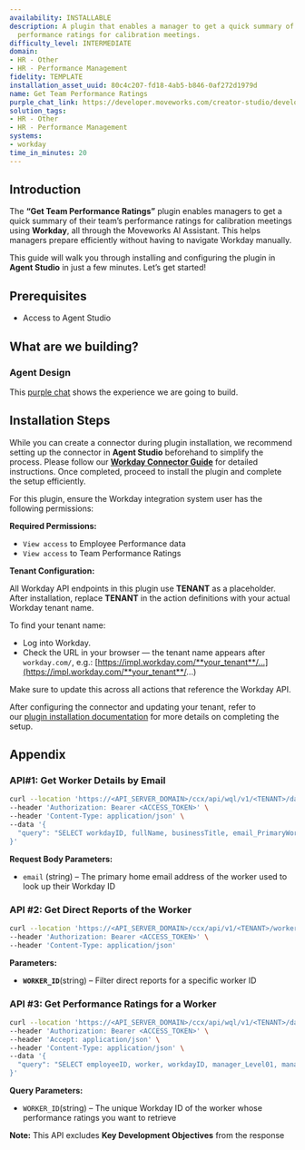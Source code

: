 ```yaml
---
availability: INSTALLABLE
description: A plugin that enables a manager to get a quick summary of their team's
  performance ratings for calibration meetings.
difficulty_level: INTERMEDIATE
domain:
- HR - Other
- HR - Performance Management
fidelity: TEMPLATE
installation_asset_uuid: 80c4c207-fd18-4ab5-b846-0af272d1979d
name: Get Team Performance Ratings
purple_chat_link: https://developer.moveworks.com/creator-studio/developer-tools/purple-chat/?conversation=%7B%22startTimestamp%22%3A%2211%3A43%2BAM%22%2C%22messages%22%3A%5B%7B%22role%22%3A%22user%22%2C%22parts%22%3A%5B%7B%22richText%22%3A%22%3Cp%3ECan+you+summarize+my+team%27s+performance+ratings+and+the+key+area+of+development+for+each+of+them+for+my+upcoming+calibration+meeting%3C%2Fp%3E%22%7D%5D%7D%2C%7B%22role%22%3A%22assistant%22%2C%22parts%22%3A%5B%7B%22reasoningSteps%22%3A%5B%7B%22status%22%3A%22success%22%2C%22richText%22%3A%22%3Cp%3ERetrieves+latest+performance+ratings+and+key+development+area+for+each+team+member+from+Workday.%3C%2Fp%3E%22%7D%5D%7D%2C%7B%22richText%22%3A%22Sure%2C+gimme+a+sec+to+pull+up+the+latest+performance+ratings+and+key+objectives+for+your+team.%22%7D%5D%7D%2C%7B%22role%22%3A%22assistant%22%2C%22parts%22%3A%5B%7B%22richText%22%3A%22Here+are+the+latest+performance+ratings+and+key+development+objectives+for+your+team+members%3A%22%7D%2C%7B%22richText%22%3A%22%3Cb%3EMia+Chan%3C%2Fb%3E%3Cbr%3E%3Cb%3EPerformance+Rating%3A%3C%2Fb%3E+Exceeds+Expectations%3Cbr%3E%3Cb%3EKey+Development+Objective%3A%3C%2Fb%3E+Enhance+leadership+skills+through+mentorship+opportunities.%22%7D%2C%7B%22richText%22%3A%22%3Cb%3EJordan+Lee%3C%2Fb%3E%3Cbr%3E%3Cb%3EPerformance+Rating%3A%3C%2Fb%3E+Meets+Expectations%3Cbr%3E%3Cb%3EKey+Development+Objective%3A%3C%2Fb%3E+Develop+project+management+skills+by+leading+a+cross-functional+project.%22%7D%2C%7B%22richText%22%3A%22%3Cb%3EAlex+Kim%3C%2Fb%3E%3Cbr%3E%3Cb%3EPerformance+Rating%3A%3C%2Fb%3E+Needs+Improvement%3Cbr%3E%3Cb%3EKey+Development+Objective%3A%3C%2Fb%3E+Improve+technical+proficiency+in+data+analysis+tools.%22%7D%5D%7D%2C%7B%22role%22%3A%22assistant%22%2C%22parts%22%3A%5B%7B%22richText%22%3A%22Do+you+need+detailed+reports+for+anyone+or+further+actions%3F%22%7D%2C%7B%22buttons%22%3A%5B%7B%22style%22%3A%22filled%22%2C%22buttonText%22%3A%22Detailed+Report+for+Mia%22%7D%2C%7B%22style%22%3A%22filled%22%2C%22buttonText%22%3A%22Detailed+Report+for+Jordan%22%7D%2C%7B%22style%22%3A%22filled%22%2C%22buttonText%22%3A%22Detailed+Report+for+Alex%22%7D%2C%7B%22style%22%3A%22outlined%22%2C%22buttonText%22%3A%22All+good%2C+thanks%21%22%7D%5D%7D%5D%7D%5D%7D
solution_tags:
- HR - Other
- HR - Performance Management
systems:
- workday
time_in_minutes: 20
---
```


## Introduction

The **“Get Team Performance Ratings”** plugin enables managers to get a quick summary of their team’s performance ratings for calibration meetings using **Workday**, all through the Moveworks AI Assistant. This helps managers prepare efficiently without having to navigate Workday manually.

This guide will walk you through installing and configuring the plugin in **Agent Studio** in just a few minutes. Let’s get started!

## **Prerequisites**

- Access to Agent Studio

## **What are we building?**

### Agent Design

This [purple chat](https://developer.moveworks.com/creator-studio/developer-tools/purple-chat?conversation=%7B%22startTimestamp%22%3A%2211%3A43%2BAM%22%2C%22messages%22%3A%5B%7B%22role%22%3A%22user%22%2C%22parts%22%3A%5B%7B%22richText%22%3A%22%3Cp%3ECan+you+summarize+my+team%27s+performance+ratings+and+the+key+area+of+development+for+each+of+them+for+my+upcoming+calibration+meeting%3C%2Fp%3E%22%7D%5D%7D%2C%7B%22role%22%3A%22assistant%22%2C%22parts%22%3A%5B%7B%22reasoningSteps%22%3A%5B%7B%22status%22%3A%22success%22%2C%22richText%22%3A%22%3Cp%3ERetrieves+latest+performance+ratings+and+key+development+area+for+each+team+member+from+Workday.%3C%2Fp%3E%22%7D%5D%7D%2C%7B%22richText%22%3A%22Sure%2C+gimme+a+sec+to+pull+up+the+latest+performance+ratings+and+key+objectives+for+your+team.%22%7D%5D%7D%2C%7B%22role%22%3A%22assistant%22%2C%22parts%22%3A%5B%7B%22richText%22%3A%22Here+are+the+latest+performance+ratings+and+key+development+objectives+for+your+team+members%3A%22%7D%2C%7B%22richText%22%3A%22%3Cb%3EMia+Chan%3C%2Fb%3E%3Cbr%3E%3Cb%3EPerformance+Rating%3A%3C%2Fb%3E+Exceeds+Expectations%3Cbr%3E%3Cb%3EKey+Development+Objective%3A%3C%2Fb%3E+Enhance+leadership+skills+through+mentorship+opportunities.%22%7D%2C%7B%22richText%22%3A%22%3Cb%3EJordan+Lee%3C%2Fb%3E%3Cbr%3E%3Cb%3EPerformance+Rating%3A%3C%2Fb%3E+Meets+Expectations%3Cbr%3E%3Cb%3EKey+Development+Objective%3A%3C%2Fb%3E+Develop+project+management+skills+by+leading+a+cross-functional+project.%22%7D%2C%7B%22richText%22%3A%22%3Cb%3EAlex+Kim%3C%2Fb%3E%3Cbr%3E%3Cb%3EPerformance+Rating%3A%3C%2Fb%3E+Needs+Improvement%3Cbr%3E%3Cb%3EKey+Development+Objective%3A%3C%2Fb%3E+Improve+technical+proficiency+in+data+analysis+tools.%22%7D%5D%7D%2C%7B%22role%22%3A%22assistant%22%2C%22parts%22%3A%5B%7B%22richText%22%3A%22Do+you+need+detailed+reports+for+anyone+or+further+actions%3F%22%7D%2C%7B%22buttons%22%3A%5B%7B%22style%22%3A%22filled%22%2C%22buttonText%22%3A%22Detailed+Report+for+Mia%22%7D%2C%7B%22style%22%3A%22filled%22%2C%22buttonText%22%3A%22Detailed+Report+for+Jordan%22%7D%2C%7B%22style%22%3A%22filled%22%2C%22buttonText%22%3A%22Detailed+Report+for+Alex%22%7D%2C%7B%22style%22%3A%22outlined%22%2C%22buttonText%22%3A%22All+good%2C+thanks%21%22%7D%5D%7D%5D%7D%5D%7D) shows the experience we are going to build.

## Installation Steps

While you can create a connector during plugin installation, we recommend setting up the connector in **Agent Studio** beforehand to simplify the process. Please follow our [**Workday Connector Guide**](https://developer.moveworks.com/marketplace/package/?id=workday&hist=home%2Cbrws#how-to-implement) for detailed instructions. Once completed, proceed to install the plugin and complete the setup efficiently.

For this plugin, ensure the Workday integration system user has the following permissions:

**Required Permissions:**

- `View access` to Employee Performance data
- `View access` to Team Performance Ratings

**Tenant Configuration:**

All Workday API endpoints in this plugin use **TENANT** as a placeholder. After installation, replace **TENANT** in the action definitions with your actual Workday tenant name.

To find your tenant name:

- Log into Workday.
- Check the URL in your browser — the tenant name appears after `workday.com/`, e.g.: [https://impl.workday.com/**your_tenant**/...](https://impl.workday.com/**your_tenant**/...)
    

Make sure to update this across all actions that reference the Workday API.

After configuring the connector and updating your tenant, refer to our [plugin installation documentation](https://help.moveworks.com/docs/ai-agent-marketplace-installation) for more details on completing the setup.

## **Appendix**

### **API#1: Get Worker Details by Email**

```bash
curl --location 'https://<API_SERVER_DOMAIN>/ccx/api/wql/v1/<TENANT>/data' \
--header 'Authorization: Bearer <ACCESS_TOKEN>' \
--header 'Content-Type: application/json' \
--data '{
  "query": "SELECT workdayID, fullName, businessTitle, email_PrimaryWorkOrPrimaryHome as email, employeeID FROM allWorkers WHERE email_PrimaryWorkOrPrimaryHome = %27{{email}}%27"
}'
```

**Request Body Parameters:**

- `email` (string) – The primary home email address of the worker used to look up their Workday ID

### **API #2: Get Direct Reports of the Worker**

```bash
curl --location 'https://<API_SERVER_DOMAIN>/ccx/api/v1/<TENANT>/workers/{{WORKER_ID}}/directReports' \
--header 'Authorization: Bearer <ACCESS_TOKEN>' \
--header 'Content-Type: application/json'
```

**Parameters:**

- **`WORKER_ID`**(string) – Filter direct reports for a specific worker ID

### **API #3: Get Performance Ratings for a Worker**

```bash
curl --location 'https://<API_SERVER_DOMAIN>/ccx/api/wql/v1/<TENANT>/data' \
--header 'Authorization: Bearer <ACCESS_TOKEN>' \
--header 'Accept: application/json' \
--header 'Content-Type: application/json' \
--data '{
  "query": "SELECT employeeID, worker, workdayID, manager_Level01, managementChain_Level02, position, tenureCategory_Position, jobProfile, timeInJobProfile, compensationGrade, managementLevel, location, costCenter, supervisoryOrganization, cf_TalentPlacementCategory, talentMatrixPlacement, potential_CompletedRating, lastReview_OverallRating, cf_PerformanceRatingWorkRating, talentMatrixPlacementRow, talentMatrixPlacementColumn FROM workersForHCMReporting (dataSourceFilter = allActiveWorkers) WHERE workdayID = ''{{WORKER_ID}}''"
}'
```

**Query Parameters:**

- `WORKER_ID`(string) – The unique Workday ID of the worker whose performance ratings you want to retrieve

**Note:**  This API excludes **Key Development Objectives** from the response